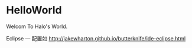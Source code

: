 # HelloWorld
Welcom To Halo's World.

Eclipse — 配置如 http://jakewharton.github.io/butterknife/ide-eclipse.html
